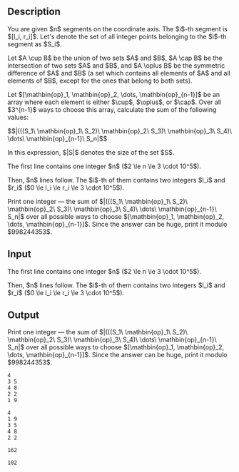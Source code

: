 ## Description

<div><p>You are given $n$ segments on the coordinate axis. The $i$-th segment is $[l_i, r_i]$. Let's denote the set of all integer points belonging to the $i$-th segment as $S_i$.</p><p>Let $A \cup B$ be the union of two sets $A$ and $B$, $A \cap B$ be the intersection of two sets $A$ and $B$, and $A \oplus B$ be the symmetric difference of $A$ and $B$ (a set which contains all elements of $A$ and all elements of $B$, except for the ones that belong to both sets).</p><p>Let $[\mathbin{op}_1, \mathbin{op}_2, \dots, \mathbin{op}_{n-1}]$ be an array where each element is either $\cup$, $\oplus$, or $\cap$. Over all $3^{n-1}$ ways to choose this array, calculate the sum of the following values:</p><p>$$|(((S_1\ \mathbin{op}_1\ S_2)\ \mathbin{op}_2\ S_3)\ \mathbin{op}_3\ S_4)\ \dots\ \mathbin{op}_{n-1}\ S_n|$$</p><p>In this expression, $|S|$ denotes the size of the set $S$.</p></div><div class="input-specification"><p>The first line contains one integer $n$ ($2 \le n \le 3 \cdot 10^5$).</p><p>Then, $n$ lines follow. The $i$-th of them contains two integers $l_i$ and $r_i$ ($0 \le l_i \le r_i \le 3 \cdot 10^5$).</p></div><div class="output-specification"><p>Print one integer — the sum of $|(((S_1\ \mathbin{op}_1\ S_2)\ \mathbin{op}_2\ S_3)\ \mathbin{op}_3\ S_4)\ \dots\ \mathbin{op}_{n-1}\ S_n|$ over all possible ways to choose $[\mathbin{op}_1, \mathbin{op}_2, \dots, \mathbin{op}_{n-1}]$. Since the answer can be huge, print it modulo $998244353$.</p></div>

## Input

<p>The first line contains one integer $n$ ($2 \le n \le 3 \cdot 10^5$).</p><p>Then, $n$ lines follow. The $i$-th of them contains two integers $l_i$ and $r_i$ ($0 \le l_i \le r_i \le 3 \cdot 10^5$).</p>

## Output

<p>Print one integer — the sum of $|(((S_1\ \mathbin{op}_1\ S_2)\ \mathbin{op}_2\ S_3)\ \mathbin{op}_3\ S_4)\ \dots\ \mathbin{op}_{n-1}\ S_n|$ over all possible ways to choose $[\mathbin{op}_1, \mathbin{op}_2, \dots, \mathbin{op}_{n-1}]$. Since the answer can be huge, print it modulo $998244353$.</p>





```input1
4
3 5
4 8
2 2
1 9
```




```input2
4
1 9
3 5
4 8
2 2
```




```output1
162
```




```output2
102
```


